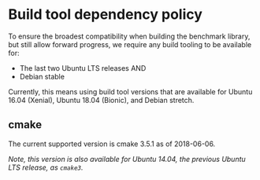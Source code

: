 # Build tool dependency policy

To ensure the broadest compatibility when building the benchmark library, but
still allow forward progress, we require any build tooling to be available for:

* The last two Ubuntu LTS releases AND
* Debian stable

Currently, this means using build tool versions that are available for Ubuntu
16.04 (Xenial), Ubuntu 18.04 (Bionic), and Debian stretch.

## cmake
The current supported version is cmake 3.5.1 as of 2018-06-06.

_Note, this version is also available for Ubuntu 14.04, the previous Ubuntu LTS
release, as `cmake3`._
